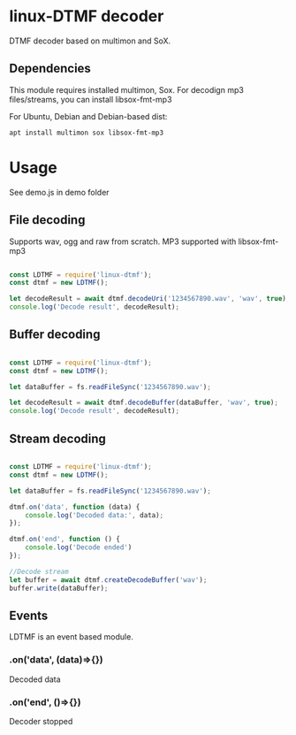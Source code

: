 # linux-DTMF decoder

DTMF decoder based on multimon and SoX.

## Dependencies 

This module requires installed multimon, Sox. For decodign mp3 files/streams, you can install libsox-fmt-mp3

For Ubuntu, Debian and Debian-based dist:

``
apt install multimon sox libsox-fmt-mp3
``

# Usage

See demo.js in demo folder

## File decoding

Supports wav, ogg and raw from scratch. MP3 supported with libsox-fmt-mp3

```javascript

const LDTMF = require('linux-dtmf');
const dtmf = new LDTMF();

let decodeResult = await dtmf.decodeUri('1234567890.wav', 'wav', true);
console.log('Decode result', decodeResult);

```

## Buffer decoding

```javascript

const LDTMF = require('linux-dtmf');
const dtmf = new LDTMF();

let dataBuffer = fs.readFileSync('1234567890.wav');

let decodeResult = await dtmf.decodeBuffer(dataBuffer, 'wav', true);
console.log('Decode result', decodeResult);

```

## Stream decoding


```javascript

const LDTMF = require('linux-dtmf');
const dtmf = new LDTMF();

let dataBuffer = fs.readFileSync('1234567890.wav');

dtmf.on('data', function (data) {
    console.log('Decoded data:', data);
});

dtmf.on('end', function () {
    console.log('Decode ended')
});

//Decode stream
let buffer = await dtmf.createDecodeBuffer('wav');
buffer.write(dataBuffer);

```

## Events

LDTMF is an event based module.

### .on('data', (data)=>{})

Decoded data

### .on('end', ()=>{})

Decoder stopped 